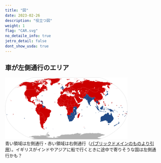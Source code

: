 ```yaml
---
title: "図"
date: 2023-02-26
description: "役立つ図"
weight: 1
flag: "CAR.svg"
no_detaile_info: true
jetro_detail: false
dont_show_usda: true
---
```



## 車が左側通行のエリア

<div class="googlemap-if">
<img src="./Countries_driving_on_the_left_or_right.svg.png" width="80%">
<div class="description-wide">青い領域は左側通行・赤い領域は右側通行（<a href="https://ja.wikipedia.org/wiki/%E5%B7%A6%E5%81%B4%E9%80%9A%E8%A1%8C%E3%81%AE%E5%9B%BD%E4%B8%80%E8%A6%A7#/media/%E3%83%95%E3%82%A1%E3%82%A4%E3%83%AB:Countries_driving_on_the_left_or_right.svg">パブリックドメインのものより引用</a>）。イギリスがインドやアジアに船で行くときに途中で寄りそうな国は左側通行かも？</div>
</div>
